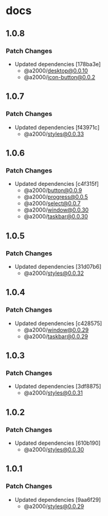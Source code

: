 # docs

## 1.0.8

### Patch Changes

- Updated dependencies [178ba3e]
  - @a2000/desktop@0.0.10
  - @a2000/icon-button@0.0.2

## 1.0.7

### Patch Changes

- Updated dependencies [f43971c]
  - @a2000/styles@0.0.33

## 1.0.6

### Patch Changes

- Updated dependencies [c4f315f]
  - @a2000/button@0.0.9
  - @a2000/progress@0.0.5
  - @a2000/select@0.0.7
  - @a2000/window@0.0.30
  - @a2000/taskbar@0.0.30

## 1.0.5

### Patch Changes

- Updated dependencies [31d07b6]
  - @a2000/styles@0.0.32

## 1.0.4

### Patch Changes

- Updated dependencies [c428575]
  - @a2000/window@0.0.29
  - @a2000/taskbar@0.0.29

## 1.0.3

### Patch Changes

- Updated dependencies [3df8875]
  - @a2000/styles@0.0.31

## 1.0.2

### Patch Changes

- Updated dependencies [610b190]
  - @a2000/styles@0.0.30

## 1.0.1

### Patch Changes

- Updated dependencies [9aa6f29]
  - @a2000/styles@0.0.29
